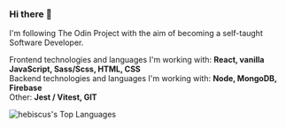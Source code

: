 ### Hi there 👋

I'm following The Odin Project with the aim of becoming a self-taught Software Developer.

Frontend technologies and languages I'm working with: **React, vanilla JavaScript, Sass/Scss, HTML, CSS** <br>
Backend technologies and languages I'm working with: **Node, MongoDB, Firebase** <br>
Other: **Jest / Vitest, GIT**

![hebiscus's Top Languages](https://github-readme-stats.vercel.app/api/top-langs/?username=hebiscus&theme=default&show_icons=true&hide_border=false&layout=compact)
